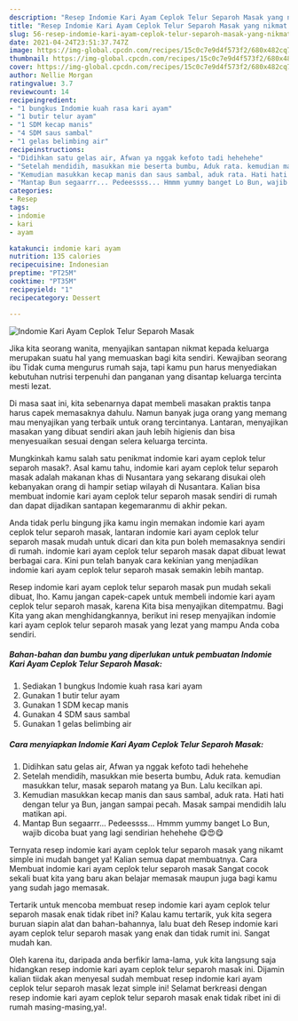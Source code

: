 ```yaml
---
description: "Resep Indomie Kari Ayam Ceplok Telur Separoh Masak yang nikmat Untuk Jualan"
title: "Resep Indomie Kari Ayam Ceplok Telur Separoh Masak yang nikmat Untuk Jualan"
slug: 56-resep-indomie-kari-ayam-ceplok-telur-separoh-masak-yang-nikmat-untuk-jualan
date: 2021-04-24T23:51:37.747Z
image: https://img-global.cpcdn.com/recipes/15c0c7e9d4f573f2/680x482cq70/indomie-kari-ayam-ceplok-telur-separoh-masak-foto-resep-utama.jpg
thumbnail: https://img-global.cpcdn.com/recipes/15c0c7e9d4f573f2/680x482cq70/indomie-kari-ayam-ceplok-telur-separoh-masak-foto-resep-utama.jpg
cover: https://img-global.cpcdn.com/recipes/15c0c7e9d4f573f2/680x482cq70/indomie-kari-ayam-ceplok-telur-separoh-masak-foto-resep-utama.jpg
author: Nellie Morgan
ratingvalue: 3.7
reviewcount: 14
recipeingredient:
- "1 bungkus Indomie kuah rasa kari ayam"
- "1 butir telur ayam"
- "1 SDM kecap manis"
- "4 SDM saus sambal"
- "1 gelas belimbing air"
recipeinstructions:
- "Didihkan satu gelas air, Afwan ya nggak kefoto tadi hehehehe"
- "Setelah mendidih, masukkan mie beserta bumbu, Aduk rata. kemudian masukkan telur, masak separoh matang ya Bun. Lalu kecilkan api."
- "Kemudian masukkan kecap manis dan saus sambal, aduk rata. Hati hati dengan telur ya Bun, jangan sampai pecah. Masak sampai mendidih lalu matikan api."
- "Mantap Bun segaarrr... Pedeessss... Hmmm yummy banget Lo Bun, wajib dicoba buat yang lagi sendirian hehehehe 😋😍😋"
categories:
- Resep
tags:
- indomie
- kari
- ayam

katakunci: indomie kari ayam 
nutrition: 135 calories
recipecuisine: Indonesian
preptime: "PT25M"
cooktime: "PT35M"
recipeyield: "1"
recipecategory: Dessert

---
```



![Indomie Kari Ayam Ceplok Telur Separoh Masak](https://img-global.cpcdn.com/recipes/15c0c7e9d4f573f2/680x482cq70/indomie-kari-ayam-ceplok-telur-separoh-masak-foto-resep-utama.jpg)

Jika kita seorang wanita, menyajikan santapan nikmat kepada keluarga merupakan suatu hal yang memuaskan bagi kita sendiri. Kewajiban seorang ibu Tidak cuma mengurus rumah saja, tapi kamu pun harus menyediakan kebutuhan nutrisi terpenuhi dan panganan yang disantap keluarga tercinta mesti lezat.

Di masa  saat ini, kita sebenarnya dapat membeli masakan praktis tanpa harus capek memasaknya dahulu. Namun banyak juga orang yang memang mau menyajikan yang terbaik untuk orang tercintanya. Lantaran, menyajikan masakan yang dibuat sendiri akan jauh lebih higienis dan bisa menyesuaikan sesuai dengan selera keluarga tercinta. 



Mungkinkah kamu salah satu penikmat indomie kari ayam ceplok telur separoh masak?. Asal kamu tahu, indomie kari ayam ceplok telur separoh masak adalah makanan khas di Nusantara yang sekarang disukai oleh kebanyakan orang di hampir setiap wilayah di Nusantara. Kalian bisa membuat indomie kari ayam ceplok telur separoh masak sendiri di rumah dan dapat dijadikan santapan kegemaranmu di akhir pekan.

Anda tidak perlu bingung jika kamu ingin memakan indomie kari ayam ceplok telur separoh masak, lantaran indomie kari ayam ceplok telur separoh masak mudah untuk dicari dan kita pun boleh memasaknya sendiri di rumah. indomie kari ayam ceplok telur separoh masak dapat dibuat lewat berbagai cara. Kini pun telah banyak cara kekinian yang menjadikan indomie kari ayam ceplok telur separoh masak semakin lebih mantap.

Resep indomie kari ayam ceplok telur separoh masak pun mudah sekali dibuat, lho. Kamu jangan capek-capek untuk membeli indomie kari ayam ceplok telur separoh masak, karena Kita bisa menyajikan ditempatmu. Bagi Kita yang akan menghidangkannya, berikut ini resep menyajikan indomie kari ayam ceplok telur separoh masak yang lezat yang mampu Anda coba sendiri.

<!--inarticleads1-->

##### Bahan-bahan dan bumbu yang diperlukan untuk pembuatan Indomie Kari Ayam Ceplok Telur Separoh Masak:

1. Sediakan 1 bungkus Indomie kuah rasa kari ayam
1. Gunakan 1 butir telur ayam
1. Gunakan 1 SDM kecap manis
1. Gunakan 4 SDM saus sambal
1. Gunakan 1 gelas belimbing air




<!--inarticleads2-->

##### Cara menyiapkan Indomie Kari Ayam Ceplok Telur Separoh Masak:

1. Didihkan satu gelas air, Afwan ya nggak kefoto tadi hehehehe
1. Setelah mendidih, masukkan mie beserta bumbu, Aduk rata. kemudian masukkan telur, masak separoh matang ya Bun. Lalu kecilkan api.
1. Kemudian masukkan kecap manis dan saus sambal, aduk rata. Hati hati dengan telur ya Bun, jangan sampai pecah. Masak sampai mendidih lalu matikan api.
1. Mantap Bun segaarrr... Pedeessss... Hmmm yummy banget Lo Bun, wajib dicoba buat yang lagi sendirian hehehehe 😋😍😋




Ternyata resep indomie kari ayam ceplok telur separoh masak yang nikamt simple ini mudah banget ya! Kalian semua dapat membuatnya. Cara Membuat indomie kari ayam ceplok telur separoh masak Sangat cocok sekali buat kita yang baru akan belajar memasak maupun juga bagi kamu yang sudah jago memasak.

Tertarik untuk mencoba membuat resep indomie kari ayam ceplok telur separoh masak enak tidak ribet ini? Kalau kamu tertarik, yuk kita segera buruan siapin alat dan bahan-bahannya, lalu buat deh Resep indomie kari ayam ceplok telur separoh masak yang enak dan tidak rumit ini. Sangat mudah kan. 

Oleh karena itu, daripada anda berfikir lama-lama, yuk kita langsung saja hidangkan resep indomie kari ayam ceplok telur separoh masak ini. Dijamin kalian tiidak akan menyesal sudah membuat resep indomie kari ayam ceplok telur separoh masak lezat simple ini! Selamat berkreasi dengan resep indomie kari ayam ceplok telur separoh masak enak tidak ribet ini di rumah masing-masing,ya!.

